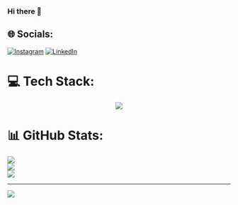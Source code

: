 ### Hi there 👋

<!--
**eugnes03/eugnes03** is a ✨ _special_ ✨ repository because its `README.md` (this file) appears on your GitHub profile.

Here are some ideas to get you started:

- 🔭 I’m currently working on ...
- 🌱 I’m currently learning ...
- 👯 I’m looking to collaborate on ...
- 🤔 I’m looking for help with ...
- 💬 Ask me about ...
- 📫 How to reach me: ...
- 😄 Pronouns: ...
- ⚡ Fun fact: ...
-->






## 🌐 Socials:
[![Instagram](https://img.shields.io/badge/Instagram-%23E4405F.svg?logo=Instagram&logoColor=white)](https://instagram.com/eubr03) [![LinkedIn](https://img.shields.io/badge/LinkedIn-%230077B5.svg?logo=linkedin&logoColor=white)](https://www.linkedin.com/in/philip-eugen-nesbakken-088212259) 

# 💻 Tech Stack:
<p align="center">
  <a href="https://skillicons.dev">
    <img src="https://skillicons.dev/icons?i=c,cs,cpp,vim,bash,emacs,git,py,ruby,rails,html,java,js&theme=dark" />
  </a>
</p>

# 📊 GitHub Stats:
![](https://github-readme-stats.vercel.app/api?username=eugnes03&theme=gruvbox&hide_border=false&include_all_commits=false&count_private=false)<br/>
![](https://github-readme-streak-stats.herokuapp.com/?user=eugnes03&theme=gruvbox&hide_border=false)<br/>
![](https://github-readme-stats.vercel.app/api/top-langs/?username=eugnes03&theme=gruvbox&hide_border=false&include_all_commits=false&count_private=false&layout=compact)

---
[![](https://visitcount.itsvg.in/api?id=eugnes03&icon=0&color=0)](https://visitcount.itsvg.in)

<!-- Proudly created with GPRM ( https://gprm.itsvg.in ) -->

